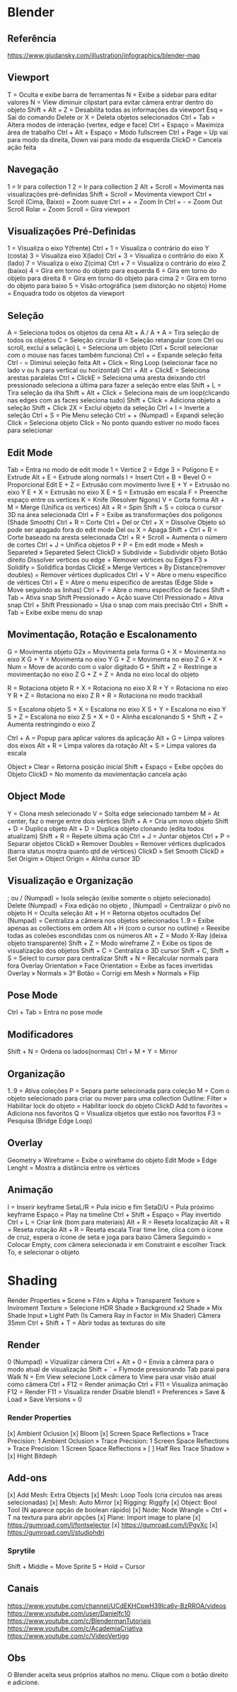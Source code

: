 # Blender

## Referência

https://www.giudansky.com/illustration/infographics/blender-map

## Viewport

T = Oculta e exibe barra de ferramentas
N = Exibe a sidebar para editar valores
N = View diminuir clipstart para evitar câmera entrar dentro do objeto
Shift + Alt + Z = Desabilita todas as informações da viewport
Esq = Sai do comando
Delete or X = Deleta objetos selecionados
Ctrl + Tab = Altera modos de interação (vertex, edge e face)
Ctrl + Espaço = Maximiza área de trabalho
Ctrl + Alt + Espaço = Modo fullscreen
Ctrl + Page = Up vai para modo da direita, Down vai para modo da esquerda
ClickD = Cancela ação feita

## Navegação

1 = Ir para collection 1
2 = Ir para collection 2
Alt + Scroll = Movimenta nas visualizações pré-definidas
Shift + Scroll = Movimenta viewport
Ctrl + Scroll (Cima, Baixo) = Zoom suave
Ctrl + + = Zoom In
Ctrl + - = Zoom Out
Scroll Rolar = Zoom
Scroll = Gira viewport

## Visualizações Pré-Definidas

1 = Visualiza o eixo Y(frente)
Ctrl + 1 = Visualiza o contrário do eixo Y (costa)
3 = Visualiza eixo X(lado)
Ctrl + 3 = Visualiza o contrário do eixo X (lado)
7 = Visualiza o eixo Z(cima)
Ctrl + 7 = Visualiza o contrário do eixo Z (baixo)
4 = Gira em torno do objeto para esquerda
6 = Gira em torno do objeto para direita
8 = Gira em torno do objeto para cima
2 = Gira em torno do objeto para baixo
5 = Visão ortográfica (sem distorção no objeto)
Home = Enquadra todo os objetos da viewport

## Seleção

A = Seleciona todos os objetos da cena
Alt + A / A + A = Tira seleção de todos os objetos
C = Seleção circular
B = Seleção retangular (com Ctrl ou scroll, excluí a selação)
L = Seleciona um objeto (Ctrl + Scroll selecionar com o mouse nas faces também funciona)
Ctrl + = Expande seleção feita
Ctrl - = Diminui seleção feita
Alt + Click = Ring Loop (selecionar face no lado v ou h para vertical ou horizontal)
Ctrl + Alt + ClickE = Seleciona arestas paralelas
Ctrl + ClickE = Seleciona uma aresta deixando ctrl pressionado seleciona a última para fazer a seleção entre elas
Shift + L = Tira seleção da ilha
Shift + Alt + Click = Seleciona mais de um loop(clicando nas edges com as faces seleciona tudo)
Shift + Click = Adiciona objeto a seleção
Shift + Click 2X = Excluí objeto da seleção
Ctrl + I = Inverte a seleção
Ctrl + S = Pie Menu seleção
Ctrl + + (Numpad) = Expandi seleção
Click = Seleciona objeto
Click = No ponto quando estiver no modo faces para selecionar

## Edit Mode

Tab = Entra no modo de edit mode
1 = Vertice
2 = Edge
3 = Polígono
E = Extrude
Alt + E = Extrude along normals
I = Insert
Ctrl + B = Bevel
O = Proporcional Edit
E + Z = Extrusão com movimento livre
E + Y = Extrusão no eixo Y
E + X = Extrusão no eixo X
E + S = Extrusão em escala
F = Preenche espaço entre os vertices
K = Knife (Resolver Ngons)
V = Corta forma
Alt + M = Merge (Unifica os vertices)
Alt + R = Spin
Shift + S = coloca o cursor 3D na área selecionada
Ctrl + F = Exibe as transformações dos polígonos (Shade Smooth)
Ctrl + R = Corte
Ctrl + Del or Ctrl + X = Dissolve
Objeto só pode ser apagado fora do edit mode
Del ou X = Apaga
Shift + Ctrl + R = Corte baseado na aresta selecionada
Ctrl + R + Scroll = Aumenta o número de cortes
Ctrl + J = Unifica objetos
P + P = Em edit mode » Mesh » Separeted » Separeted Select
ClickD » Subdivide = Subdividir objeto
Botão direito Dissolver vertices ou edge = Remover vértices ou Edges
F3 » Solidify = Solidifica bordas
ClickE » Merge Vertices » By Distance(remover doubles) = Remover vértices duplicados
Ctrl + V = Abre o menu específico de vértices
Ctrl + E = Abre o menu específico de arestas (Edge Slide » Move seguindo as linhas)
Ctrl + F = Abre o menu específico de faces
Shift + Tab = Ativa snap
Shift Pressionado = Ação suave
Ctrl Pressionado = Ativa snap
Ctrl + Shift Pressionado = Usa o snap com mais precisão
Ctrl + Shift + Tab = Exibe exibe menu do snap

## Movimentação, Rotação e Escalonamento

G = Movimenta objeto
G2x = Movimenta pela forma
G + X = Movimenta no eixo X
G + Y = Movimenta no eixo Y
G + Z = Movimenta no eixo Z
G + X + Num = Move de acordo com o valor digitado
G + Shift + Z = Restringe a movimentação no eixo Z
G + Z + Z = Anda no eixo local do objeto

R = Rotaciona objeto
R + X = Rotaciona no eixo X
R + Y = Rotaciona no eixo Y
R + Z = Rotaciona no eixo Z
R + R = Rotaciona no modo trackball

S = Escalona objeto
S + X = Escalona no eixo X
S + Y = Escalona no eixo Y
S + Z = Escalona no eixo Z
S + X + 0 = Alinha escalonando
S + Shift + Z = Aumenta restringindo o eixo Z

Ctrl + A = Popup para aplicar valores da aplicação
Alt + G = Limpa valores dos eixos
Alt + R = Limpa valores da rotação
Alt + S = Limpa valores da escala

Object » Clear = Retorna posição inicial
Shift + Espaço = Exibe opções do Objeto
ClickD = No momento da movimentação cancela ação

## Object Mode

Y = Clona mesh selecionado
V = Solta edge selecionado também
M = At center, faz o merge entre dois vértices
Shift + A = Cria um novo objeto
Shift + D = Duplica objeto
Alt + D = Duplica objeto clonando (edita todos atualizam)
Shift + R = Repete última ação
Ctrl + J = Juntar objetos
Ctrl + P = Separar objetos
ClickD » Remover Doubles = Remover vértices duplicados (barra status mostra quanto qtd de vértices)
ClickD » Set Smooth
ClickD » Set Origim » Object Origin = Alinha cursor 3D

## Visualização e Organização

; ou / (Numpad) = Isola seleção (exibe somente o objeto selecionado)
Delete (Numpad) = Fixa edição no objeto
, (Numpad) = Centralizar o pivô no objeto
H = Oculta seleção
Alt + H = Retorna objetos ocultados
Del (Numpad) = Centraliza a câmera nos objetos selecionados
1..9 = Exibe apenas as collections em ordem
Alt + H (com o cursor no outline) = Reexibe todas as coleões escondidas com os números
Alt + Z = Modo X-Ray (deixa objeto transparente)
Shift + Z = Modo wireframe
Z = Exibe os tipos de visualização dos objetos
Shift + C = Centraliza o 3D cursor
Shift + C, Shift + S = Select to cursor para centralizar
Shift + N = Recalcular normals para fora
Overlay Orientation » Face Orientation = Exibe as faces invertidas
Overlay » Normals » 3º Botão = Corrigi em Mesh » Normals » Flip

## Pose Mode

Ctrl + Tab = Entra no pose mode

## Modificadores

Shift + N = Ordena os lados(normas)
Ctrl + M + Y = Mirror

## Organização

1..9 = Ativa coleções
P = Separa parte selecionada para coleção
M = Com o objeto selecionado para criar ou mover para uma collection
Outline: Filter » Habilitar lock do objeto = Habilitar loock do objeto
ClickD Add to favorites = Adiciona nos favoritos
Q = Visualiza objetos que estão nos favoritos
F3 = Pesquisa (Bridge Edge Loop)

## Overlay

Geometry » Wireframe = Exibe o wireframe do objeto
Edit Mode » Edge Lenght = Mostra a distância entre os vértices

## Animação

I = Inserir keyframe
SetaL/R = Pula início e fim
SetaD/U = Pula próximo keyframe
Espaço = Play na timeline
Ctrl + Shift + Espaço = Play invertido
Ctrl + L = Criar link (bom para materiais)
Alt + R = Reseta localização
Alt + R = Reseta rotação
Alt + R = Reseta escala
Tirar time line, clica com o ícone de cruz, espera o ícone de seta e joga para baixo
Câmera Seguindo = Colocar Empty, com câmera selecionada ir em Constraint e escolher Track To, e selecionar o objeto

# Shading

Render Properties » Scene » Film » Alpha » Transparent
Texture » Inviroment Texture = Selecione HDR
Shade » Background x2
Shade » Mix Shade
Input » Light Path (Is Camera Ray in Factor in Mix Shader)
Câmera 35mm
Ctrl + Shift + T = Abrir todas as texturas do site

## Render

0 (Numpad) = Vizualizar câmera
Ctrl + Alt + 0 = Envia a câmera para o modo atual de visualização
Shift + ´ = Flymode pressionando Tab parai para Walk
N = Em View selecione Lock câmera to View para usar visão atual como câmera
Ctrl + F12 = Render animação
Ctrl + F11 = Visualiza animação
F12 = Render
F11 = Visualiza render
Disable blend1 = Preferences » Save & Load » Save Versions = 0

### Render Properties

[x] Ambient Oclusion
[x] Bloom
[x] Screen Space Reflections » Trace Precision: 1
Ambient Oclusion » Trace Precision: 1
Screen Space Reflections » Trace Precision: 1
Screen Space Reflections » [ ] Half Res Trace
Shadow » [x] Hight Bitdeph

## Add-ons

[x] Add Mesh: Extra Objects
[x] Mesh: Loop Tools (cria círculos nas areas selecionadas)
[x] Mesh: Auto Mirror
[x] Rigging: Riggify
[x] Object: Bool Tool (N aparece opção de boolean rápido)
[x] Node: Node Wrangle = Ctrl + T na textura para abrir opções
[x] Plane: Import image to plane
[x] https://gumroad.com/l/fontselector
[x] https://gumroad.com/l/PgyXc
[x] https://gumroad.com/l/studiohdri

### Sprytile

Shift + Middle = Move Sprite
S + Hold = Cursor

## Canais

https://www.youtube.com/channel/UCdEKHCpwH39lca6v-BzRROA/videos
https://www.youtube.com/user/Danielfc10
https://www.youtube.com/c/BlendermanTutoriais
https://www.youtube.com/c/AcademiaCriativa
https://www.youtube.com/c/VideoVertigo

## Obs

O Blender aceita seus próprios atalhos no menu.
Clique com o botão direito e adicione.
